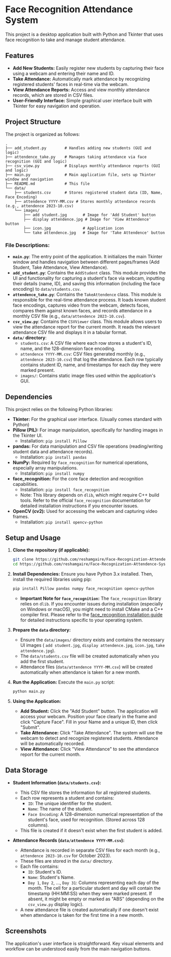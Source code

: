 # Face Recognition Attendance System

This project is a desktop application built with Python and Tkinter that uses face recognition to take and manage student attendance.

## Features

*   **Add New Students:** Easily register new students by capturing their face using a webcam and entering their name and ID.
*   **Take Attendance:** Automatically mark attendance by recognizing registered students' faces in real-time via the webcam.
*   **View Attendance Reports:** Access and view monthly attendance records, which are stored in CSV files.
*   **User-Friendly Interface:** Simple graphical user interface built with Tkinter for easy navigation and operation.

## Project Structure

The project is organized as follows:

```
.
├── add_student.py        # Handles adding new students (GUI and logic)
├── attendence_take.py    # Manages taking attendance via face recognition (GUI and logic)
├── csv_view.py           # Displays monthly attendance reports (GUI and logic)
├── main.py               # Main application file, sets up Tkinter window and navigation
├── README.md             # This file
└── data/
    ├── students.csv      # Stores registered student data (ID, Name, Face Encoding)
    ├── attendence YYYY-MM.csv # Stores monthly attendance records (e.g., attendence 2023-10.csv)
    └── images/
        ├── add student.jpg       # Image for 'Add Student' button
        ├── display attendence.jpg # Image for 'View Attendence' button
        ├── icon.jpg              # Application icon
        └── take attendence.jpg   # Image for 'Take Attendence' button
```

### File Descriptions:

*   **`main.py`**: The entry point of the application. It initializes the main Tkinter window and handles navigation between different pages/frames (Add Student, Take Attendance, View Attendance).
*   **`add_student.py`**: Contains the `AddStudent` class. This module provides the UI and functionality for capturing a student's face via webcam, inputting their details (name, ID), and saving this information (including the face encoding) to `data/students.csv`.
*   **`attendence_take.py`**: Contains the `TakeAttendence` class. This module is responsible for the real-time attendance process. It loads known student face encodings, captures video from the webcam, detects faces, compares them against known faces, and records attendance in a monthly CSV file (e.g., `data/attendence 2023-10.csv`).
*   **`csv_view.py`**: Contains the `CSVViewer` class. This module allows users to view the attendance report for the current month. It reads the relevant attendance CSV file and displays it in a tabular format.
*   **`data/` directory**:
    *   `students.csv`: A CSV file where each row stores a student's ID, name, and the 128-dimension face encoding.
    *   `attendence YYYY-MM.csv`: CSV files generated monthly (e.g., `attendence 2023-10.csv`) that log the attendance. Each row typically contains student ID, name, and timestamps for each day they were marked present.
    *   `images/`: Contains static image files used within the application's GUI.

## Dependencies

This project relies on the following Python libraries:

*   **Tkinter:** For the graphical user interface. (Usually comes standard with Python)
*   **Pillow (PIL):** For image manipulation, specifically for handling images in the Tkinter UI.
    *   Installation: `pip install Pillow`
*   **pandas:** For data manipulation and CSV file operations (reading/writing student data and attendance records).
    *   Installation: `pip install pandas`
*   **NumPy:** Required by `face_recognition` for numerical operations, especially array manipulations.
    *   Installation: `pip install numpy`
*   **face_recognition:** For the core face detection and recognition capabilities.
    *   Installation: `pip install face_recognition`
    *   Note: This library depends on `dlib`, which might require C++ build tools. Refer to the official `face_recognition` documentation for detailed installation instructions if you encounter issues.
*   **OpenCV (cv2):** Used for accessing the webcam and capturing video frames.
    *   Installation: `pip install opencv-python`

## Setup and Usage

1.  **Clone the repository (if applicable):**
    ```bash
    git clone https://github.com/reshamgaire/Face-Recognization-Attendence-System.git
    cd https://github.com/reshamgaire/Face-Recognization-Attendence-System.git
    ```

2.  **Install Dependencies:**
    Ensure you have Python 3.x installed. Then, install the required libraries using pip:
    ```bash
    pip install Pillow pandas numpy face_recognition opencv-python
    ```
    *   **Important Note for `face_recognition`:** The `face_recognition` library relies on `dlib`. If you encounter issues during installation (especially on Windows or macOS), you might need to install CMake and a C++ compiler first. Please refer to the [face_recognition installation guide](https://github.com/ageitgey/face_recognition#installation) for detailed instructions specific to your operating system.

3.  **Prepare the `data` directory:**
    *   Ensure the `data/images/` directory exists and contains the necessary UI images ( `add student.jpg`, `display attendence.jpg`, `icon.jpg`, `take attendence.jpg`).
    *   The `data/students.csv` file will be created automatically when you add the first student.
    *   Attendance files (`data/attendence YYYY-MM.csv`) will be created automatically when attendance is taken for a new month.

4.  **Run the Application:**
    Execute the `main.py` script:
    ```bash
    python main.py
    ```

5.  **Using the Application:**
    *   **Add Student:** Click the "Add Student" button. The application will access your webcam. Position your face clearly in the frame and click "Capture Face". Fill in your Name and a unique ID, then click "Submit".
    *   **Take Attendance:** Click "Take Attendance". The system will use the webcam to detect and recognize registered students. Attendance will be automatically recorded.
    *   **View Attendance:** Click "View Attendance" to see the attendance report for the current month.

## Data Storage

*   **Student Information (`data/students.csv`):**
    *   This CSV file stores the information for all registered students.
    *   Each row represents a student and contains:
        *   `ID`: The unique identifier for the student.
        *   `Name`: The name of the student.
        *   `Face Encoding`: A 128-dimension numerical representation of the student's face, used for recognition. (Stored across 128 columns).
    *   This file is created if it doesn't exist when the first student is added.

*   **Attendance Records (`data/attendence YYYY-MM.csv`):**
    *   Attendance is recorded in separate CSV files for each month (e.g., `attendence 2023-10.csv` for October 2023).
    *   These files are stored in the `data/` directory.
    *   Each file contains:
        *   `ID`: Student's ID.
        *   `Name`: Student's Name.
        *   `Day 1`, `Day 2`, ..., `Day 31`: Columns representing each day of the month. The cell for a particular student and day will contain the timestamp (HH:MM:SS) when they were marked present. If absent, it might be empty or marked as "ABS" (depending on the `csv_view.py` display logic).
    *   A new attendance file is created automatically if one doesn't exist when attendance is taken for the first time in a new month.

## Screenshots

The application's user interface is straightforward. Key visual elements and workflow can be understood easily from the main navigation buttons.
